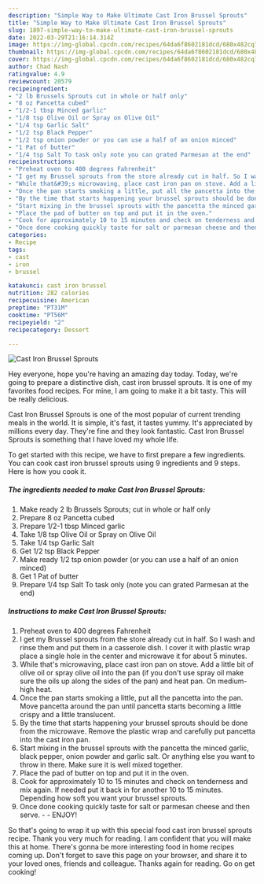 ```yaml
---
description: "Simple Way to Make Ultimate Cast Iron Brussel Sprouts"
title: "Simple Way to Make Ultimate Cast Iron Brussel Sprouts"
slug: 1897-simple-way-to-make-ultimate-cast-iron-brussel-sprouts
date: 2022-03-29T21:16:14.314Z
image: https://img-global.cpcdn.com/recipes/64da6f8602181dcd/680x482cq70/cast-iron-brussel-sprouts-recipe-main-photo.jpg
thumbnail: https://img-global.cpcdn.com/recipes/64da6f8602181dcd/680x482cq70/cast-iron-brussel-sprouts-recipe-main-photo.jpg
cover: https://img-global.cpcdn.com/recipes/64da6f8602181dcd/680x482cq70/cast-iron-brussel-sprouts-recipe-main-photo.jpg
author: Chad Nash
ratingvalue: 4.9
reviewcount: 20579
recipeingredient:
- "2 lb Brussels Sprouts cut in whole or half only"
- "8 oz Pancetta cubed"
- "1/2-1 tbsp Minced garlic"
- "1/8 tsp Olive Oil or Spray on Olive Oil"
- "1/4 tsp Garlic Salt"
- "1/2 tsp Black Pepper"
- "1/2 tsp onion powder or you can use a half of an onion minced"
- "1 Pat of butter"
- "1/4 tsp Salt To task only note you can grated Parmesan at the end"
recipeinstructions:
- "Preheat oven to 400 degrees Fahrenheit"
- "I get my Brussel sprouts from the store already cut in half. So I wash and rinse them and put them in a casserole dish. I cover it with plastic wrap place a single hole in the center and microwave it for about 5 minutes."
- "While that&#39;s microwaving, place cast iron pan on stove. Add a little bit of olive oil or spray olive oil into the pan (if you don&#39;t use spray oil make sure the oils up along the sides of the pan) and heat pan. On medium-high heat."
- "Once the pan starts smoking a little, put all the pancetta into the pan. Move pancetta around the pan until pancetta starts becoming a little crispy and a little translucent."
- "By the time that starts happening your brussel sprouts should be done from the microwave. Remove the plastic wrap and carefully put pancetta into the cast iron pan."
- "Start mixing in the brussel sprouts with the pancetta the minced garlic, black pepper, onion powder and garlic salt. Or anything else you want to throw in there. Make sure it is well mixed together."
- "Place the pad of butter on top and put it in the oven."
- "Cook for approximately 10 to 15 minutes and check on tenderness and mix again. If needed put it back in for another 10 to 15 minutes. Depending how soft you want your brussel sprouts."
- "Once done cooking quickly taste for salt or parmesan cheese and then serve.  ENJOY!"
categories:
- Recipe
tags:
- cast
- iron
- brussel

katakunci: cast iron brussel 
nutrition: 282 calories
recipecuisine: American
preptime: "PT31M"
cooktime: "PT56M"
recipeyield: "2"
recipecategory: Dessert

---
```



![Cast Iron Brussel Sprouts](https://img-global.cpcdn.com/recipes/64da6f8602181dcd/680x482cq70/cast-iron-brussel-sprouts-recipe-main-photo.jpg)

Hey everyone, hope you're having an amazing day today. Today, we're going to prepare a distinctive dish, cast iron brussel sprouts. It is one of my favorites food recipes. For mine, I am going to make it a bit tasty. This will be really delicious.

Cast Iron Brussel Sprouts is one of the most popular of current trending meals in the world. It is simple, it's fast, it tastes yummy. It's appreciated by millions every day. They're fine and they look fantastic. Cast Iron Brussel Sprouts is something that I have loved my whole life.




To get started with this recipe, we have to first prepare a few ingredients. You can cook cast iron brussel sprouts using 9 ingredients and 9 steps. Here is how you cook it.

<!--inarticleads1-->

##### The ingredients needed to make Cast Iron Brussel Sprouts:

1. Make ready 2 lb Brussels Sprouts; cut in whole or half only
1. Prepare 8 oz Pancetta cubed
1. Prepare 1/2-1 tbsp Minced garlic
1. Take 1/8 tsp Olive Oil or Spray on Olive Oil
1. Take 1/4 tsp Garlic Salt
1. Get 1/2 tsp Black Pepper
1. Make ready 1/2 tsp onion powder (or you can use a half of an onion minced)
1. Get 1 Pat of butter
1. Prepare 1/4 tsp Salt To task only (note you can grated Parmesan at the end)




<!--inarticleads2-->

##### Instructions to make Cast Iron Brussel Sprouts:

1. Preheat oven to 400 degrees Fahrenheit
1. I get my Brussel sprouts from the store already cut in half. So I wash and rinse them and put them in a casserole dish. I cover it with plastic wrap place a single hole in the center and microwave it for about 5 minutes.
1. While that&#39;s microwaving, place cast iron pan on stove. Add a little bit of olive oil or spray olive oil into the pan (if you don&#39;t use spray oil make sure the oils up along the sides of the pan) and heat pan. On medium-high heat.
1. Once the pan starts smoking a little, put all the pancetta into the pan. Move pancetta around the pan until pancetta starts becoming a little crispy and a little translucent.
1. By the time that starts happening your brussel sprouts should be done from the microwave. Remove the plastic wrap and carefully put pancetta into the cast iron pan.
1. Start mixing in the brussel sprouts with the pancetta the minced garlic, black pepper, onion powder and garlic salt. Or anything else you want to throw in there. Make sure it is well mixed together.
1. Place the pad of butter on top and put it in the oven.
1. Cook for approximately 10 to 15 minutes and check on tenderness and mix again. If needed put it back in for another 10 to 15 minutes. Depending how soft you want your brussel sprouts.
1. Once done cooking quickly taste for salt or parmesan cheese and then serve. -  - ENJOY!




So that's going to wrap it up with this special food cast iron brussel sprouts recipe. Thank you very much for reading. I am confident that you will make this at home. There's gonna be more interesting food in home recipes coming up. Don't forget to save this page on your browser, and share it to your loved ones, friends and colleague. Thanks again for reading. Go on get cooking!

